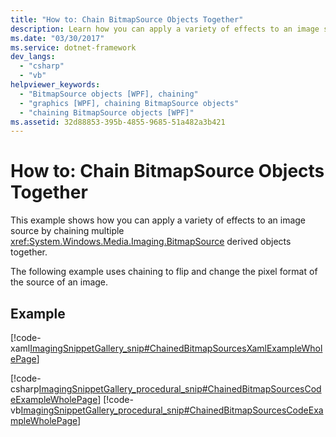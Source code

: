 ```yaml
---
title: "How to: Chain BitmapSource Objects Together"
description: Learn how you can apply a variety of effects to an image source by chaining multiple BitmapSource derived objects together.
ms.date: "03/30/2017"
ms.service: dotnet-framework
dev_langs: 
  - "csharp"
  - "vb"
helpviewer_keywords: 
  - "BitmapSource objects [WPF], chaining"
  - "graphics [WPF], chaining BitmapSource objects"
  - "chaining BitmapSource objects [WPF]"
ms.assetid: 32d88853-395b-4855-9685-51a482a3b421
---
```

# How to: Chain BitmapSource Objects Together

This example shows how you can apply a variety of effects to an image source by chaining multiple <xref:System.Windows.Media.Imaging.BitmapSource> derived objects together.  
  
 The following example uses chaining to flip and change the pixel format of the source of an image.  
  
## Example  

 [!code-xaml[ImagingSnippetGallery_snip#ChainedBitmapSourcesXamlExampleWholePage](~/samples/snippets/csharp/VS_Snippets_Wpf/ImagingSnippetGallery_snip/CS/ChainedBitmapSourcesExample.xaml#chainedbitmapsourcesxamlexamplewholepage)]  
  
 [!code-csharp[ImagingSnippetGallery_procedural_snip#ChainedBitmapSourcesCodeExampleWholePage](~/samples/snippets/csharp/VS_Snippets_Wpf/ImagingSnippetGallery_procedural_snip/CSharp/ChainedBitmapSourcesExample.cs#chainedbitmapsourcescodeexamplewholepage)]
 [!code-vb[ImagingSnippetGallery_procedural_snip#ChainedBitmapSourcesCodeExampleWholePage](~/samples/snippets/visualbasic/VS_Snippets_Wpf/ImagingSnippetGallery_procedural_snip/VB/ChainedBitmapSourcesExample.vb#chainedbitmapsourcescodeexamplewholepage)]
